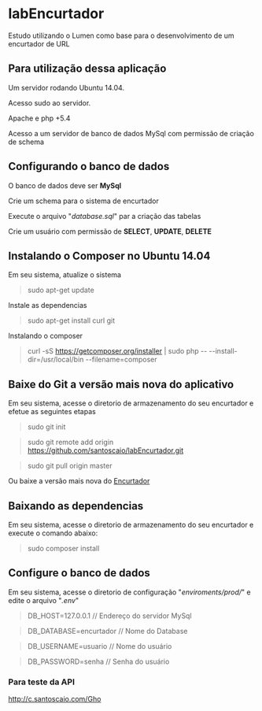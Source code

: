 # labEncurtador

Estudo utilizando o Lumen como base para o desenvolvimento de um encurtador de URL

## Para utilização dessa aplicação
Um servidor rodando Ubuntu 14.04.

Acesso sudo ao servidor.

Apache e php +5.4

Acesso a um servidor de banco de dados MySql com permissão de criação de schema

## Configurando o banco de dados
O banco de dados deve ser **MySql**

Crie um schema para o sistema de encurtador

Execute o arquivo "*database.sql*" par a criação das tabelas

Crie um usuário com permissão de **SELECT**, **UPDATE**, **DELETE** 


## Instalando o Composer no Ubuntu 14.04
Em seu sistema, atualize o sistema

> sudo apt-get update

Instale as dependencias

> sudo apt-get install curl git

Instalando o composer

> curl -sS https://getcomposer.org/installer | sudo php -- --install-dir=/usr/local/bin --filename=composer


## Baixe do Git a versão mais nova do aplicativo
Em seu sistema, acesse o diretorio de armazenamento do seu encurtador e efetue as seguintes etapas

> sudo git init

> sudo git remote add origin https://github.com/santoscaio/labEncurtador.git

> sudo git pull origin master


Ou baixe a versão mais nova do [Encurtador](https://github.com/santoscaio/labEncurtador/archive/master.zip)


## Baixando as dependencias
Em seu sistema, acesse o diretorio de armazenamento do seu encurtador e execute o comando abaixo:

> sudo composer install


## Configure o banco de dados
Em seu sistema, acesse o diretorio de configuração "*enviroments/prod/*" e edite o arquivo "*.env*"

> DB_HOST=127.0.0.1 // Endereço do servidor MySql

> DB_DATABASE=encurtador // Nome do Database

> DB_USERNAME=usuario // Nome do usuário

> DB_PASSWORD=senha // Senha do usuário


### Para teste da API
http://c.santoscaio.com/Gho